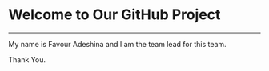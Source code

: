 # Welcome to Our GitHub Project
---
My name is Favour Adeshina and I am the team lead for this team. 

Thank You.